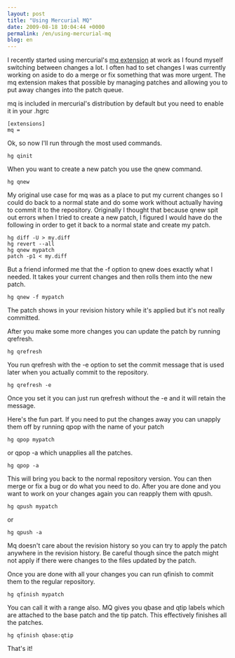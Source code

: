 ```yaml
---
layout: post
title: "Using Mercurial MQ"
date: 2009-08-18 10:04:44 +0000
permalink: /en/using-mercurial-mq
blog: en
---
```


I recently started using mercurial's [mq
extension](http://mercurial.selenic.com/wiki/MqExtension) at work as I
found myself switching between changes a lot. I often had to set changes
I was currently working on aside to do a merge or fix something that was
more urgent. The mq extension makes that possible by managing patches
and allowing you to put away changes into the patch queue.

mq is included in mercurial's distribution by default but you need to
enable it in your .hgrc

``` text
[extensions]
mq =
```

Ok, so now I'll run through the most used commands.

``` text
hg qinit
```

When you want to create a new patch you use the qnew command.

``` text
hg qnew
```

My original use case for mq was as a place to put my current changes so
I could do back to a normal state and do some work without actually
having to commit it to the repository. Originally I thought that because
qnew spit out errors when I tried to create a new patch, I figured I
would have do the following in order to get it back to a normal state
and create my patch.

``` text
hg diff -U > my.diff
hg revert --all
hg qnew mypatch
patch -p1 < my.diff
```

But a friend informed me that the -f option to qnew does exactly what I
needed. It takes your current changes and then rolls them into the new
patch.

``` text
hg qnew -f mypatch
```

The patch shows in your revision history while it's applied but it's not
really committed.

After you make some more changes you can update the patch by running
qrefresh.

``` text
hg qrefresh
```

You run qrefresh with the -e option to set the commit message that is
used later when you actually commit to the repository.

``` text
hg qrefresh -e
```

Once you set it you can just run qrefresh without the -e and it will
retain the message.

Here's the fun part. If you need to put the changes away you can unapply
them off by running qpop with the name of your patch

``` text
hg qpop mypatch
```

or qpop -a which unapplies all the patches.

``` text
hg qpop -a
```

This will bring you back to the normal repository version. You can then
merge or fix a bug or do what you need to do. After you are done and you
want to work on your changes again you can reapply them with qpush.

``` text
hg qpush mypatch
```

or

``` text
hg qpush -a
```

Mq doesn't care about the revision history so you can try to apply the
patch anywhere in the revision history. Be careful though since the
patch might not apply if there were changes to the files updated by the
patch.

Once you are done with all your changes you can run qfinish to commit
them to the regular repository.

``` text
hg qfinish mypatch
```

You can call it with a range also. MQ gives you qbase and qtip labels
which are attached to the base patch and the tip patch. This effectively
finishes all the patches.

``` text
hg qfinish qbase:qtip
```

That's it\!
